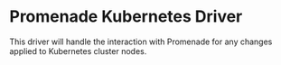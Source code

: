 # Promenade Kubernetes Driver #

This driver will handle the interaction with Promenade for
any changes applied to Kubernetes cluster nodes.
